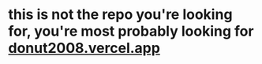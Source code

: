 # this is not the repo you're looking for, you're most probably looking for [donut2008.vercel.app](https://github.com/donut2008/donut2008.vercel.app)

